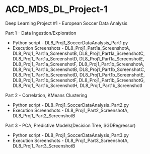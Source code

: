 # ACD_MDS_DL_Project-1
Deep Learning Project #1  - European Soccer Data Analysis 

Part 1 - Data Ingestion/Exploration
- Python script - DL8_Proj1_SoccerDataAnalysis_Part1.py
- Execution Screenshots -
DL8_Proj1_Part1a_ScreenshotA,
DL8_Proj1_Part1a_ScreenshotB,
DL8_Proj1_Part1a_ScreenshotC,
DL8_Proj1_Part1a_ScreenshotD,
DL8_Proj1_Part1a_ScreenshotE,
DL8_Proj1_Part1a_ScreenshotF,
DL8_Proj1_Part1b_ScreenshotA,
DL8_Proj1_Part1b_ScreenshotB,
DL8_Proj1_Part1b_ScreenshotC,
DL8_Proj1_Part1b_ScreenshotD,
DL8_Proj1_Part1b_ScreenshotE,
DL8_Proj1_Part1b_ScreenshotF,
DL8_Proj1_Part1b_ScreenshotG,
DL8_Proj1_Part1b_ScreenshotH,
DL8_Proj1_Part1b_ScreenshotI

Part 2 - Correlation, KMeans Clustering
- Python script - DL8_Proj1_SoccerDataAnalysis_Part2.py
- Execution Screenshots -
DL8_Proj1_Part2_ScreenshotA,
DL8_Proj1_Part2_ScreenshotB

Part 3 - PCA, Predictive Models(Decision Tree, SGDRegressor)
- Python script - DL8_Proj1_SoccerDataAnalysis_Part3.py
- Execution Screenshots -
DL8_Proj1_Part3_ScreenshotA,
DL8_Proj1_Part3_ScreenshotB
